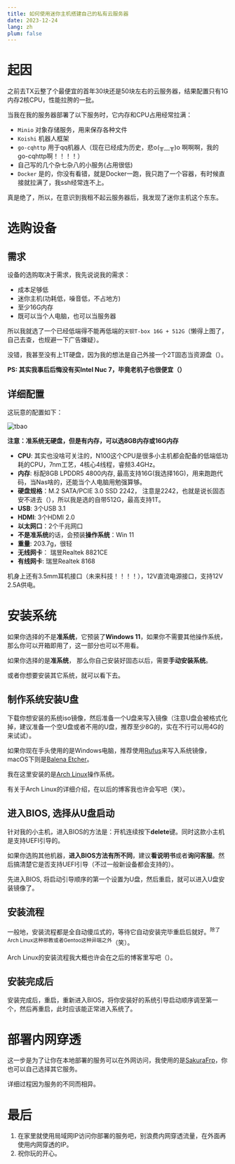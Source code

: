 ```yaml
---
title: 如何使用迷你主机搭建自己的私有云服务器
date: 2023-12-24
lang: zh
plum: false
---
```


# 起因

之前去TX云整了个最便宜的首年30块还是50块左右的云服务器，结果配置只有1G内存2核CPU，性能拉胯的一批。

当我在我的服务器部署了以下服务时，它内存和CPU占用经常拉满：

- `Minio` 对象存储服务，用来保存各种文件
- `Koishi` 机器人框架
- `go-cqhttp` 用于qq机器人（现在已经成为历史，悲o(╥﹏╥)o 啊啊啊，我的go-cqhttp啊！！！！）
- 自己写的几个杂七杂八的小服务(占用很低)
- `Docker` 是的，你没有看错，就是Docker一跑，我只跑了一个容器，有时候直接就拉满了，我ssh经常连不上。

真是绝了，所以，在意识到我租不起云服务器后，我发现了迷你主机这个东东。

# 选购设备

## 需求

设备的选购取决于需求，我先说说我的需求：

- 成本足够低
- 迷你主机(功耗低，噪音低，不占地方)
- 至少16G内存
- 既可以当个人电脑，也可以当服务器

所以我就选了一个已经低端得不能再低端的`天钡T-box 16G + 512G`（懒得上图了，自己去查，也规避一下广告嫌疑）。

没错，我甚至没有上1T硬盘，因为我的想法是自己外接一个2T固态当资源盘（）。

**PS: 其实我事后后悔没有买Intel Nuc 7，毕竟老机子也很便宜（）**

## 详细配置

这玩意的配置如下：

![tbao](/images/posts/tbao-tbox.png)

**注意：准系统无硬盘，但是有内存，可以选8GB内存或16G内存**

- **CPU**: 其实也没啥可关注的，N100这个CPU是很多小主机都会配备的低端低功耗的CPU，7nm工艺，4核心4线程，睿频3.4GHz。
- **内存**: 标配8GB LPDDR5 4800内存, 最高支持16G(我选择16G)，用来跑跑代码，当Nas啥的，还能当个人电脑用勉强算够。
- **硬盘规格**：M.2 SATA/PCIE 3.0 SSD 2242， 注意是2242，也就是说长固态安不进去（），所以我是选的自带512G，最高支持1T。
- **USB**: 3个USB 3.1
- **HDMI**: 3个HDMI 2.0
- **以太网口**：2个千兆网口
- **不是准系统**的话，会预装**操作系统**：Win 11
- **重量**: 203.7g，很轻
- **无线网卡**： 瑞昱Realtek 8821CE
- **有线网卡**: 瑞昱Realtek 8168

机身上还有3.5mm耳机接口（未来科技！！！！），12V直流电源接口，支持12V 2.5A供电。

# 安装系统

如果你选择的不是**准系统**，它预装了**Windows 11**，如果你不需要其他操作系统，那么你可以开箱即用了，这一部分也可以不用看。

如果你选择的是**准系统**， 那么你自己安装好固态以后，需要**手动安装系统**。

或者你想要安装其它系统，就可以看下去。

## 制作系统安装U盘

下载你想安装的系统iso镜像，然后准备一个U盘来写入镜像（注意U盘会被格式化掉，建议准备一个空U盘或者不用的U盘，推荐至少8G的，实在不行可以用4G的来试试）。

如果你现在手头使用的是Windows电脑，推荐使用[Rufus](https://github.com/pbatard/rufus)来写入系统镜像，macOS下则是[Balena Etcher](https://github.com/balena-io/etcher)。

我在这里安装的是<a href="https://archlinux.org/" target="_blank"><span i-logos-archlinux/>Arch Linux</a>操作系统。

有关于Arch Linux的详细介绍，在以后的博客我也许会写吧（笑）。

## 进入BIOS, 选择从U盘启动

针对我的小主机，进入BIOS的方法是：开机连续按下**delete**键。同时这款小主机是支持UEFI引导的。

如果你选购其他机器，**进入BIOS方法有所不同**，建议**看说明书**或者**询问客服**。然后搞清楚它是否支持UEFI引导（不过一般新设备都会支持的）。

先进入BIOS, 将启动引导顺序的第一个设置为U盘，然后重启，就可以进入U盘安装镜像了。

## 安装流程

一般地，安装流程都是全自动傻瓜式的，等待它自动安装完毕重启后就好。<sup>除了Arch Linux这种邪教或者Gentoo这种异端之外</sup>（笑）。

Arch Linux的安装流程我大概也许会在之后的博客里写吧（）。

## 安装完成后

安装完成后，重启，重新进入BIOS，将你安装好的系统引导启动顺序调至第一个，然后再重启，此时应该能正常进入系统了。

# 部署内网穿透

这一步是为了让你在本地部署的服务可以在外网访问，我使用的是[SakuraFrp](https://www.natfrp.com/)，你也可以自己选择其它服务。

详细过程因为服务的不同而相异。

# 最后

1. 在家里就使用局域网IP访问你部署的服务吧，别浪费内网穿透流量，在外面再使用内网穿透的IP。
2. 祝你玩的开心。
